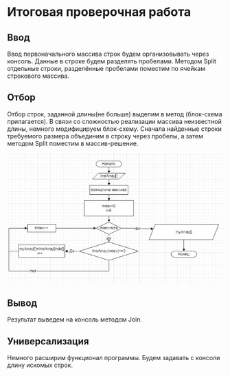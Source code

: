 # Итоговая проверочная работа

## Ввод

Ввод первоначального массива строк будем организовывать через консоль. Данные в строке будем разделять пробелами. Методом Split отдельные строки, разделённые пробелами поместим по ячейкам строкового массива.

## Отбор

Отбор строк, заданной длины(не больше) выделим в метод (блок-схема прилагается).
В связи со сложностью реализации массива неизвестной длины, немного модифицируем блок-схему. Сначала найденные строки требуемого размера объединим в строку через пробелы, а затем методом Split поместим в массив-решение.

![Скриншот Блок-схема_формирования_массива_коротких_строк.jpg](Блок-схема_формирования_массива_коротких_строк.jpg)

## Вывод

Результат выведем на консоль методом Join.

## Универсализация

Немного расширим функционал программы. Будем задавать с консоли длину искомых строк.
